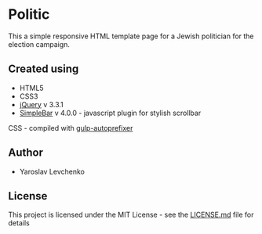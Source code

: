# Politic

This a simple responsive HTML template page for a Jewish politician for the election campaign.

## Created using

- HTML5
- CSS3
- [jQuery](https://jquery.com/) v 3.3.1
- [SimpleBar](https://grsmto.github.io/simplebar/) v 4.0.0 - javascript plugin for stylish scrollbar

CSS - compiled with [gulp-autoprefixer](https://github.com/sindresorhus/gulp-autoprefixer)

## Author
- Yaroslav Levchenko

## License
This project is licensed under the MIT License - see the [LICENSE.md](License.md) file for details
